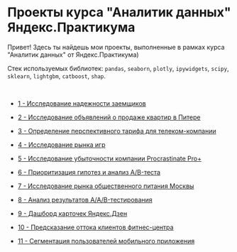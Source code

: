 # Проекты курса "Аналитик данных" Яндекс.Практикума

    
Привет! Здесь ты найдешь мои проекты, выполненные в рамках курса "Аналитик данных" от Яндекс.Практикума)

Стек используемых библиотек: `pandas`, `seaborn`, `plotly`, `ipywidgets`, `scipy`, `sklearn`, `lightgbm`, `catboost`, `shap`.

<br>


* [1 - Исследование надежности заемщиков](1-banking)


* [2 - Исследование объявлений о продаже квартир в Питере](2-realty)


* [3 - Определение перспективного тарифа для телеком-компании](3-tariffs)


* [4 - Исследование рынка игр](4-games)


* [5 - Исследование убыточности компании Procrastinate Pro+](5-metrics)


* [6 - Приоритизация гипотез и анализ A/B-теста](6-ab-test)


* [7 - Исследование рынка общественного питания Москвы](7-restaurants)


* [8 - Анализ результатов A/A/B-тестирования](8-aab-test)


* [9 - Дашборд карточек Яндекс.Дзен](9-zen)


* [10 - Предсказание оттока клиентов фитнес-центра](10-fitness)


* [11 - Сегментация пользователей мобильного приложения](11-mobile)
